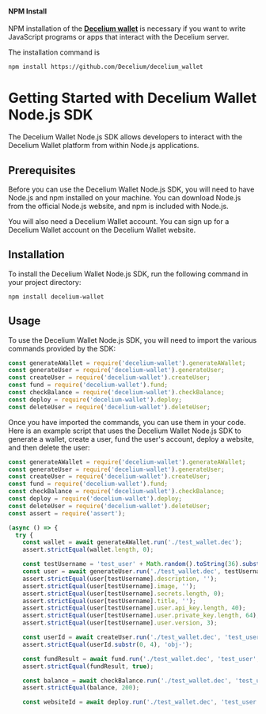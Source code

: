 
#### NPM Install 

NPM installation of the [**Decelium wallet**](https://github.com/Decelium/decelium_wallet) is necessary if you want to write JavaScript programs or apps that interact with the Decelium server.

The installation command is
    
    npm install https://github.com/Decelium/decelium_wallet

# Getting Started with Decelium Wallet Node.js SDK

The Decelium Wallet Node.js SDK allows developers to interact with the Decelium Wallet platform from within Node.js applications.

## Prerequisites

Before you can use the Decelium Wallet Node.js SDK, you will need to have Node.js and npm installed on your machine. You can download Node.js from the official Node.js website, and npm is included with Node.js.

You will also need a Decelium Wallet account. You can sign up for a Decelium Wallet account on the Decelium Wallet website.

## Installation

To install the Decelium Wallet Node.js SDK, run the following command in your project directory:

    npm install decelium-wallet
    
## Usage

To use the Decelium Wallet Node.js SDK, you will need to import the various commands provided by the SDK:

```javascript
const generateAWallet = require('decelium-wallet').generateAWallet;
const generateUser = require('decelium-wallet').generateUser;
const createUser = require('decelium-wallet').createUser;
const fund = require('decelium-wallet').fund;
const checkBalance = require('decelium-wallet').checkBalance;
const deploy = require('decelium-wallet').deploy;
const deleteUser = require('decelium-wallet').deleteUser;
```

Once you have imported the commands, you can use them in your code. Here is an example script that uses the Decelium Wallet Node.js SDK to generate a wallet, create a user, fund the user's account, deploy a website, and then delete the user:

```javascript
const generateAWallet = require('decelium-wallet').generateAWallet;
const generateUser = require('decelium-wallet').generateUser;
const createUser = require('decelium-wallet').createUser;
const fund = require('decelium-wallet').fund;
const checkBalance = require('decelium-wallet').checkBalance;
const deploy = require('decelium-wallet').deploy;
const deleteUser = require('decelium-wallet').deleteUser;
const assert = require('assert');

(async () => {
  try {
    const wallet = await generateAWallet.run('./test_wallet.dec');
    assert.strictEqual(wallet.length, 0);

    const testUsername = 'test_user' + Math.random().toString(36).substring(7);
    const user = await generateUser.run('./test_wallet.dec', testUsername, 'confirm');
    assert.strictEqual(user[testUsername].description, '');
    assert.strictEqual(user[testUsername].image, '');
    assert.strictEqual(user[testUsername].secrets.length, 0);
    assert.strictEqual(user[testUsername].title, '');
    assert.strictEqual(user[testUsername].user.api_key.length, 40);
    assert.strictEqual(user[testUsername].user.private_key.length, 64);
    assert.strictEqual(user[testUsername].user.version, 3);

    const userId = await createUser.run('./test_wallet.dec', 'test_user', testUsername, 'test.paxfinancial.ai', 'passtest');
    assert.strictEqual(userId.substr(0, 4), 'obj-');

    const fundResult = await fund.run('./test_wallet.dec', 'test_user', 'test.paxfinancial.ai');
    assert.strictEqual(fundResult, true);

    const balance = await checkBalance.run('./test_wallet.dec', 'test_user', 'test.paxfinancial.ai');
    assert.strictEqual(balance, 200);

    const websiteId = await deploy.run('./test_wallet.dec', 'test_user', 'test.paxfinancial
```